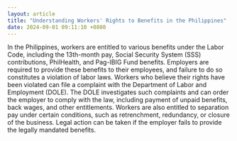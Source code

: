 ```yaml
---
layout: article
title: "Understanding Workers' Rights to Benefits in the Philippines"
date: 2024-09-01 09:11:10 +0800
---
```


<p>In the Philippines, workers are entitled to various benefits under the Labor Code, including the 13th-month pay, Social Security System (SSS) contributions, PhilHealth, and Pag-IBIG Fund benefits. Employers are required to provide these benefits to their employees, and failure to do so constitutes a violation of labor laws. Workers who believe their rights have been violated can file a complaint with the Department of Labor and Employment (DOLE). The DOLE investigates such complaints and can order the employer to comply with the law, including payment of unpaid benefits, back wages, and other entitlements. Workers are also entitled to separation pay under certain conditions, such as retrenchment, redundancy, or closure of the business. Legal action can be taken if the employer fails to provide the legally mandated benefits.</p>